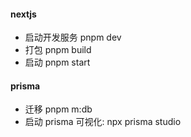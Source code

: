 #### nextjs

- 启动开发服务 pnpm dev
- 打包 pnpm build
- 启动 pnpm start

#### prisma

- 迁移 pnpm m:db
- 启动 prisma 可视化: npx prisma studio
